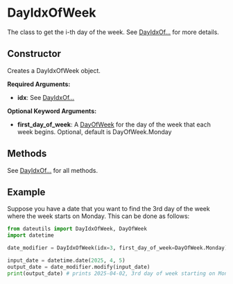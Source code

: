 # DayIdxOfWeek

The class to get the i-th day of the week. See [DayIdxOf...] for more details.

## Constructor

Creates a DayIdxOfWeek object.

**Required Arguments:**

- **idx**: See [DayIdxOf...]

**Optional Keyword Arguments:**

- **first_day_of_week**: A [DayOfWeek] for the day of the week that each week begins. Optional, default is DayOfWeek.Monday

## Methods

See [DayIdxOf...] for all methods.

## Example

Suppose you have a date that you want to find the 3rd day of the week where the week starts on Monday. This can be done as follows:

```python
from dateutils import DayIdxOfWeek, DayOfWeek
import datetime

date_modifier = DayIdxOfWeek(idx=3, first_day_of_week=DayOfWeek.Monday)

input_date = datetime.date(2025, 4, 5)
output_date = date_modifier.modify(input_date)
print(output_date) # prints 2025-04-02, 3rd day of week starting on Monday
```


[DayOfWeek]: ./DayOfWeek
[DayIdxOf...]: ./DayIdxOf
